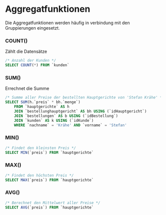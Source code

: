 # Aggregatfunktionen
Die Aggregatfunktionen werden häufig in verbindung mit den Gruppierungen eingesetzt.
### COUNT()
Zählt die Datensätze
```SQL
/* Anzahl der Kunden */
SELECT COUNT(*) FROM `kunden`
```
### SUM()
Errechnet die Summe
```SQL
/* Summe aller Preise der bestellten Hauptgerichte von 'Stefan Krähe' */
SELECT SUM(h.`preis` * bh.`menge`)
    FROM `hauptgerichte` AS h
    JOIN `bestellunghauptgericht` AS bh USING (`idHauptgericht`)
    JOIN `bestellungen` AS b USING (`idBestellung`)
    JOIN `kunden` AS k USING (`idKunde`)
    WHERE `nachname` = 'Krähe' AND `vorname` = 'Stefan'
```
### MIN()
```SQL
/* Findet den kleinsten Preis */
SELECT MIN(`preis`) FROM `hauptgerichte`
```
### MAX()
```SQL
/* Findet den höchsten Preis */
SELECT MAX(`preis`) FROM `hauptgerichte`
```
### AVG()
```SQL
/* Berechnet den Mittelwert aller Preise */
SELECT AVG(`preis`) FROM `hauptgerichte`
```

